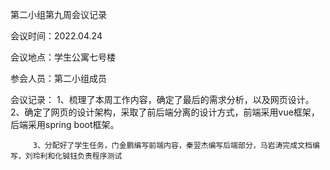 第二小组第九周会议记录

会议时间：2022.04.24

会议地点：学生公寓七号楼

参会人员：第二小组成员

会议记录：
         1、梳理了本周工作内容，确定了最后的需求分析，以及网页设计。
         2、确定了网页的设计架构，采取了前后端分离的设计方式，前端采用vue框架，后端采用spring boot框架。
    
         3、分配好了学生任务，门金鹏编写前端内容，秦翌杰编写后端部分，马岩涛完成文档编写，刘玲利和化铖钰负责程序测试
